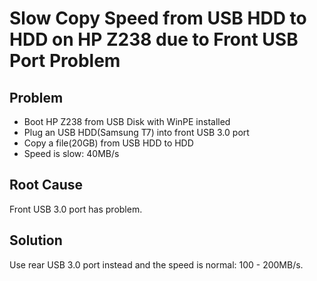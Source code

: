 # Slow Copy Speed from USB HDD to HDD on HP Z238 due to Front USB Port Problem

## Problem
* Boot HP Z238 from USB Disk with WinPE installed
* Plug an USB HDD(Samsung T7) into front USB 3.0 port
* Copy a file(20GB) from USB HDD to HDD
* Speed is slow: 40MB/s

## Root Cause
Front USB 3.0 port has problem.

## Solution
Use rear USB 3.0 port instead and the speed is normal: 100 - 200MB/s.
